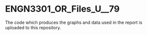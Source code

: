 # ENGN3301_OR_Files_U__79

The code which produces the graphs and data used in the report is uploaded to this repository.
